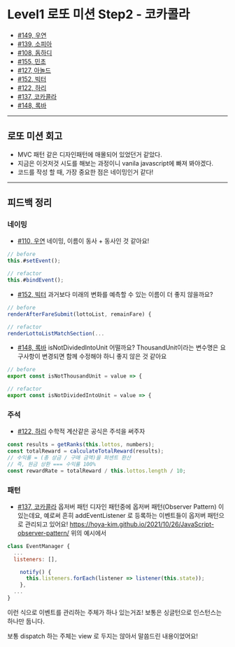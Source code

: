 # Level1 로또 미션 Step2 - 코카콜라

- [#149, 우연](https://github.com/woowacourse/javascript-lotto/pull/149)
- [#139, 소피아](https://github.com/woowacourse/javascript-lotto/pull/139)
- [#108, 돔하디](https://github.com/woowacourse/javascript-lotto/pull/108)
- [#155, 민초](https://github.com/woowacourse/javascript-lotto/pull/155)
- [#127, 아놀드](https://github.com/woowacourse/javascript-lotto/pull/127)
- [#152, 빅터](https://github.com/woowacourse/javascript-lotto/pull/152)
- [#122, 하리](https://github.com/woowacourse/javascript-lotto/pull/122)
- [#137, 코카콜라](https://github.com/woowacourse/javascript-lotto/pull/137)
- [#148, 록바](https://github.com/woowacourse/javascript-lotto/pull/148)

---

## 로또 미션 회고

- MVC 패턴 같은 디자인패턴에 매몰되어 있었던거 같았다.
- 지금은 이것저것 시도를 해보는 과정이니 vanila javascript에 빠져 봐야겠다.
- 코드를 작성 할 때, 가장 중요한 점은 네이밍인거 같다!

---

## 피드백 정리

### 네이밍

- [#110, 우연](https://github.com/woowacourse/javascript-lotto/pull/149)
  네이밍, 이름이 동사 + 동사인 것 같아요!

```javascript
// before
this.#setEvent();

// refactor
this.#bindEvent();
```

- [#152, 빅터](https://github.com/woowacourse/javascript-lotto/pull/152)
  과거보다 미래의 변화를 예측할 수 있는 이름이 더 좋지 않을까요?

```javascript
// before
renderAfterFareSubmit(lottoList, remainFare) {

// refactor
renderLottoListMatchSection(...
```

- [#148, 록바](https://github.com/woowacourse/javascript-lotto/pull/148)
  isNotDividedIntoUnit 어떨까요? ThousandUnit이라는 변수명은 요구사항이 변경되면 함께 수정해야 하니 좋지 않은 것 같아요

```javascript
// before
export const isNotThousandUnit = value => {

// refactor
export const isNotDividedIntoUnit = value => {
```

### 주석

- [#122, 하리](https://github.com/woowacourse/javascript-lotto/pull/122)
  수학적 계산같은 공식은 주석을 써주자

```javascript
const results = getRanks(this.lottos, numbers);
const totalReward = calculateTotalReward(results);
// 수익률 = (총 상금 / 구매 금액)을 퍼센트 환산
// 즉, 원금 상환 === 수익률 100%
const rewardRate = totalReward / this.lottos.length / 10;
```

### 패턴

- [#137, 코카콜라](https://github.com/woowacourse/javascript-lotto/pull/137)
  옵저버 패턴
  디자인 패턴중에 옵저버 패턴(Observer Pattern) 이 있는데요, 예로써 흔히 addEventListener 로 등록하는 이벤트들이 옵저버 패턴으로 관리되고 있어요!
  https://hoya-kim.github.io/2021/10/26/JavaScript-observer-pattern/
  위의 예시에서

```javascript
class EventManager {
  ...
  listeners: [],

    notify() {
      this.listeners.forEach(listener => listener(this.state));
    },
  ...
}
```

이런 식으로 이벤트를 관리하는 주체가 하나 있는거죠! 보통은 싱글턴으로 인스턴스는 하나만 둡니다.

보통 dispatch 하는 주체는 view 로 두지는 않아서 말씀드린 내용이었어요!
